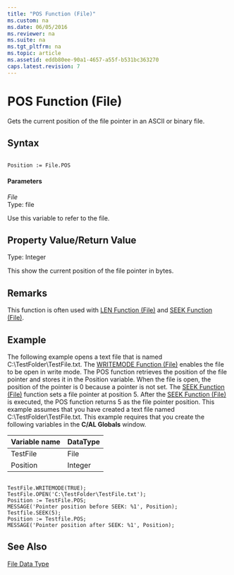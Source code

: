 ```yaml
---
title: "POS Function (File)"
ms.custom: na
ms.date: 06/05/2016
ms.reviewer: na
ms.suite: na
ms.tgt_pltfrm: na
ms.topic: article
ms.assetid: eddb80ee-90a1-4657-a55f-b531bc363270
caps.latest.revision: 7
---
```

# POS Function (File)
Gets the current position of the file pointer in an ASCII or binary file.  
  
## Syntax  
  
```  
  
Position := File.POS  
```  
  
#### Parameters  
 *File*  
 Type: file  
  
 Use this variable to refer to the file.  
  
## Property Value\/Return Value  
 Type: Integer  
  
 This show the current position of the file pointer in bytes.  
  
## Remarks  
 This function is often used with [LEN Function \(File\)](LEN-Function--File-.md) and [SEEK Function \(File\)](SEEK-Function--File-.md).  
  
## Example  
 The following example opens a text file that is named C:\\TestFolder\\TestFile.txt. The [WRITEMODE Function \(File\)](WRITEMODE-Function--File-.md) enables the file to be open in write mode. The POS function retrieves the position of the file pointer and stores it in the Position variable. When the file is open, the position of the pointer is 0 because a pointer is not set. The [SEEK Function \(File\)](SEEK-Function--File-.md) function sets a file pointer at position 5. After the [SEEK Function \(File\)](SEEK-Function--File-.md) is executed, the POS function returns 5 as the file pointer position. This example assumes that you have created a text file named C:\\TestFolder\\TestFile.txt. This example requires that you create the following variables in the **C\/AL Globals** window.  
  
|Variable name|DataType|  
|-------------------|--------------|  
|TestFile|File|  
|Position|Integer|  
  
```  
  
TestFile.WRITEMODE(TRUE);  
TestFile.OPEN('C:\TestFolder\TestFile.txt');  
Position := TestFile.POS;  
MESSAGE('Pointer position before SEEK: %1', Position);  
Testfile.SEEK(5);  
Position := Testfile.POS;  
MESSAGE('Pointer position after SEEK: %1', Position);  
```  
  
## See Also  
 [File Data Type](File-Data-Type.md)